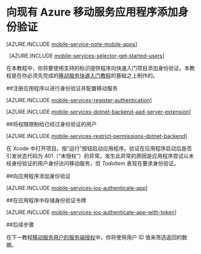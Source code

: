 <properties
	pageTitle="向现有 Azure 移动服务应用添加身份验证 (iOS) | .NET 后端 | Azure"
	description="了解如何使用移动服务通过各种标识提供程序（包括 Microsoft 和 Azure Active Directory）对 iOS 应用程序的用户进行身份验证。"
	services="mobile-services"
	documentationCenter="ios"
	authors="krisragh"
	manager="dwrede"
	editor=""/>

<tags
	ms.service="mobile-services"
	ms.date="01/12/2016"
	wacn.date="02/26/2016"/>

# 向现有 Azure 移动服务应用程序添加身份验证

[AZURE.INCLUDE [mobile-service-note-mobile-apps](../includes/mobile-services-note-mobile-apps.md)]

&nbsp;
[AZURE.INCLUDE [mobile-services-selector-get-started-users](../includes/mobile-services-selector-get-started-users.md)]

在本教程中，你将要使用支持的标识提供程序向快速入门项目添加身份验证。本教程是在你必须先完成的[移动服务快速入门教程]的基础之上制作的。

##<a name="register"></a>注册应用程序以进行身份验证并配置移动服务

[AZURE.INCLUDE [mobile-services-register-authentication](../includes/mobile-services-register-authentication.md)]

[AZURE.INCLUDE [mobile-services-dotnet-backend-aad-server-extension](../includes/mobile-services-dotnet-backend-aad-server-extension.md)]

##<a name="permissions"></a>将权限限制给已经过身份验证的用户

[AZURE.INCLUDE [mobile-services-restrict-permissions-dotnet-backend](../includes/mobile-services-restrict-permissions-dotnet-backend.md)]

在 Xcode 中打开项目。按“运行”按钮启动应用程序。验证在应用程序启动后是否引发状态代码为 401（“未授权”）的异常。发生此异常的原因是应用程序尝试以未经身份验证的用户身份访问移动服务，但 _TodoItem_ 表现在要求身份验证。

##<a name="add-authentication"></a>向应用程序添加身份验证

[AZURE.INCLUDE [mobile-services-ios-authenticate-app](../includes/mobile-services-ios-authenticate-app.md)]

##<a name="store-authentication"></a>在应用程序中存储身份验证令牌

[AZURE.INCLUDE [mobile-services-ios-authenticate-app-with-token](../includes/mobile-services-ios-authenticate-app-with-token.md)]

##<a name="next-steps"></a>后续步骤

在下一教程[移动服务用户的服务端授权]中，你将使用用户 ID 值来筛选返回的数据。

<!-- Anchors. -->
[Register your app for authentication and configure Mobile Services]: #register
[Restrict table permissions to authenticated users]: #permissions
[Add authentication to the app]: #add-authentication
[Next Steps]: #next-steps
[Storing authentication tokens in your app]: #store-authentication

<!-- URLs. -->
[移动服务用户的服务端授权]: /documentation/articles/mobile-services-dotnet-backend-service-side-authorization
[移动服务快速入门教程]: /documentation/articles/mobile-services-dotnet-backend-ios-get-started
[Get started with authentication]: /documentation/articles/mobile-services-dotnet-backend-ios-get-started-users
[Get started with push notifications]: /documentation/articles/mobile-services-dotnet-backend-ios-get-started-push
[Authorize users with scripts]: /documentation/articles/mobile-services-dotnet-backend-service-side-authorization

[Mobile Services .NET How-to Conceptual Reference]: /zh-cn/documentation/articles/mobile-services-windows-dotnet-how-to-use-client-library
[Register your Windows Store app package for Microsoft authentication]: /documentation/articles/mobile-services-how-to-register-store-app-package-microsoft-authentication

<!---HONumber=Mooncake_0215_2016-->